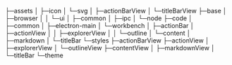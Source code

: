 ├─assets
│  ├─icon
│  └─svg
│      ├─actionBarView
│      └─titleBarView
├─base
│  ├─browser
│  │  └─ui
│  ├─common
│  ├─ipc
│  └─node
├─code
│  ├─common
│  ├─electron-main
│  └─workbench
│      ├─actionBar
│      ├─actionView
│      │  ├─explorerView
│      │  └─outline
│      └─content
│          ├─markdown
│          └─titleBar
└─styles
    ├─actionBarView
    ├─actionView
    │  ├─explorerView
    │  └─outlineView
    ├─contentView
    │  ├─markdownView
    │  └─titleBar
    └─theme